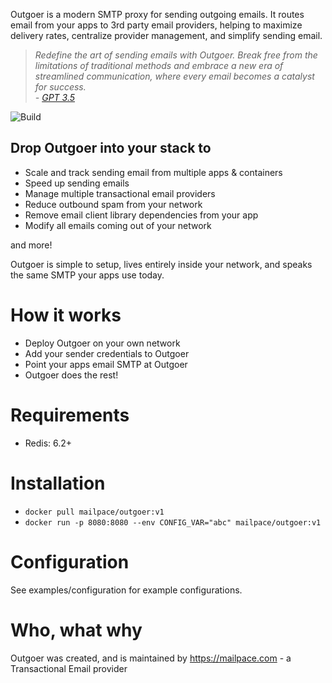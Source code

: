 <cute logo here>

Outgoer is a modern SMTP proxy for sending outgoing emails. It routes email from your apps to 3rd party email providers, helping to maximize delivery rates, centralize provider management, and simplify sending email.

> _Redefine the art of sending emails with Outgoer. Break free from the limitations of traditional methods and embrace a new era of streamlined communication, where every email becomes a catalyst for success._  
_\- <a href="chat.openai.com/">GPT 3.5</a>_

![Build](https://github.com/mailpace/outgoer/actions/workflows/nodejs.yml/badge.svg)

## Drop Outgoer into your stack to 

- Scale and track sending email from multiple apps & containers
- Speed up sending emails
- Manage multiple transactional email providers
- Reduce outbound spam from your network
- Remove email client library dependencies from your app
- Modify all emails coming out of your network

and more!

Outgoer is simple to setup, lives entirely inside your network, and speaks the same SMTP your apps  use today.

# How it works

- Deploy Outgoer on your own network
- Add your sender credentials to Outgoer
- Point your apps email SMTP at Outgoer
- Outgoer does the rest!

# Requirements

- Redis: 6.2+

# Installation

- `docker pull mailpace/outgoer:v1`
- `docker run -p 8080:8080 --env CONFIG_VAR="abc" mailpace/outgoer:v1`


# Configuration

See examples/configuration for example configurations.


# Who, what why

Outgoer was created, and is maintained by https://mailpace.com - a Transactional Email provider